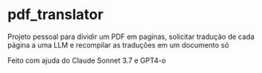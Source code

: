# pdf_translator
Projeto pessoal para dividir um PDF em paginas, solicitar tradução de cada página a uma LLM e recompilar as traduções em um documento só

Feito com ajuda do Claude Sonnet 3.7 e GPT4-o
